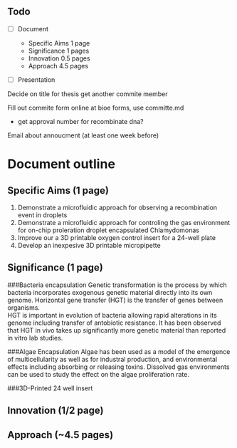 Todo
----

- [ ] Document
  * Specific Aims 1 page
  * Significance 1 pages
  * Innovation 0.5 pages
  * Approach 4.5 pages

- [ ] Presentation



Decide on title for thesis
get another commite member

Fill out commite form online at bioe forms, use committe.md
* get approval number for recombinate dna?


Email about annoucment (at least one week before)


Document outline
===

Specific Aims (1 page)
---
1. Demonstrate a microfluidic approach for observing a recombination event in droplets
2. Demonstrate a microfluidic approach for controling the gas environment for on-chip proleration droplet encapsulated Chlamydomonas
3. Improve our a 3D printable oxygen control insert for a 24-well plate
4. Develop an inexpesive 3D printable micropipette

Significance (1 page)
---
###Bacteria encapsulation
Genetic transformation is the process by which bacteria incorporates exogenous genetic material directly into its own genome.
Horizontal gene transfer (HGT) is the transfer of genes between organisms.  
HGT is important in evolution of bacteria allowing rapid alterations in its genome including transfer of  antobiotic resistance.
It has been observed that HGT in vivo takes up significantly more genetic material than reported in vitro lab studies.

###Algae Encapsulation
Algae has been used as a model of the emergence of multicellularity as well as for industral production, and environmental effects including absorbing or releasing toxins. Dissolved gas environments can be used to study the effect on the algae proliferation rate.

###3D-Printed 24 well insert
 

Innovation (1/2 page)
---

Approach (~4.5 pages)
---

